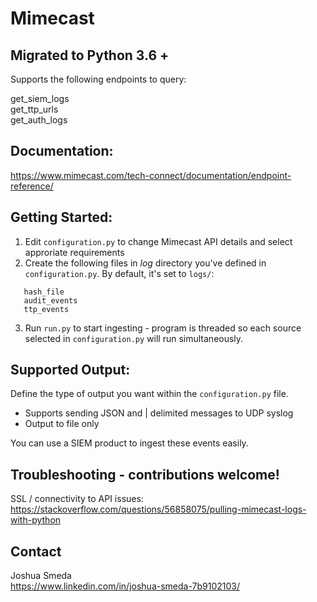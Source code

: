 # Mimecast

## Migrated to Python 3.6 +

Supports the following endpoints to query:

get_siem_logs <br>
get_ttp_urls <br>
get_auth_logs <br>

## Documentation:

https://www.mimecast.com/tech-connect/documentation/endpoint-reference/

## Getting Started:
1. Edit `configuration.py` to change Mimecast API details and select approriate requirements <br>
2. Create the following files in *log* directory you've defined in `configuration.py`. By default, it's set to `logs/`: <br>
```
   hash_file
   audit_events
   ttp_events
```
3. Run `run.py` to start ingesting - program is threaded so each source selected in `configuration.py` will run simultaneously.

## Supported Output:

Define the type of output you want within the `configuration.py` file.

* Supports sending JSON and | delimited messages to UDP syslog
* Output to file only

You can use a SIEM product to ingest these events easily.

## Troubleshooting - contributions welcome!

SSL / connectivity to API issues: https://stackoverflow.com/questions/56858075/pulling-mimecast-logs-with-python

## Contact

Joshua Smeda <br>
https://www.linkedin.com/in/joshua-smeda-7b9102103/
